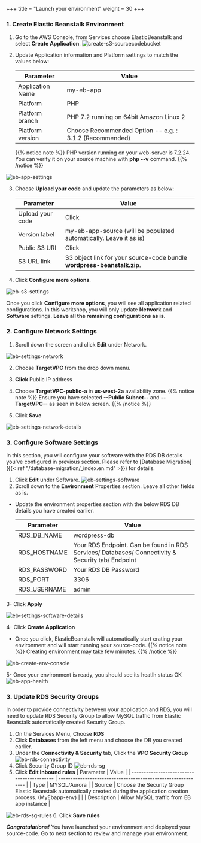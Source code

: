 +++
title = "Launch your environment"
weight = 30
+++

### 1. Create Elastic Beanstalk Environment
1. Go to the AWS Console, from Services choose ElasticBeanstalk and select **Create Application**.
![create-s3-sourcecodebucket](/beanstalk/eb-create-app.png)

2. Update Application information and Platform settings to match the values below:

    | Parameter                                  | Value                                                        |
    | ------------------------------------------ | ------------------------------------------------------------ |
    | Application Name                           | my-eb-app                                        |
    | Platform                           | PHP                                         |
    | Platform branch          | PHP 7.2 running on 64bit Amazon Linux 2                                                      |
    | Platform version                    | Choose Recommended Option  -- e.g. : 3.1.2 (Recommended)                                               |
    
    {{% notice note %}}
PHP version running on your web-server is 7.2.24. You can verify it on your source machine with **php --v** command.
{{% /notice %}} 

![eb-app-settings](/beanstalk/eb-app-settings.png)

3. Choose **Upload your code** and update the parameters as below:

    | Parameter                                  | Value                                                        |
    | ------------------------------------------ | ------------------------------------------------------------ |
    | Upload your code                           | Click                                       |
    | Version label                           | my-eb-app-source (will be populated automatically. Leave it as is)                                         |
    | Public S3 URl          | Click                                                     |
    | S3 URL link                    | S3 object link for your source-code bundle **wordpress-beanstalk.zip**.                                                   |
       

4. Click **Configure more options**.

![eb-s3-settings](/beanstalk/eb-s3-settings.png)

Once you click **Configure more options**, you will see all application related configurations. In this workshop, you will only update **Network** and **Software** settings. **Leave all the remaining configurations as is.**
### 2. Configure Network Settings
1. Scroll down the screen and click **Edit** under Network.

![eb-settings-network](/beanstalk/eb-settings-network.png)

2. Choose **TargetVPC** from the drop down menu.

3. **Click** Public IP address

4. Choose **TargetVPC-public-a** in **us-west-2a** availability zone.
{{% notice note %}}
Ensure you have selected **--Public Subnet--** and  **--TargetVPC--** as seen in below screen.
{{% /notice %}} 

5. Click **Save**

![eb-settings-network-details](/beanstalk/eb-settings-network-details.png)

### 3. Configure Software Settings
In this section, you will configure your software with the RDS DB details you've configured in previous section. Please refer to [Database Migration]({{< ref "/database-migration/_index.en.md" >}}) for details.
1. Click **Edit** under Software.
![eb-settings-software](/beanstalk/eb-settings-software.png)
2. Scroll down to the **Environment** Properties section. Leave all other fields as is.
- Update the environment properties section with the below RDS DB details you have created earlier.

    | Parameter                                  | Value                                                        |
    | ------------------------------------------ | ------------------------------------------------------------ |
    | RDS_DB_NAME                           | wordpress-db                                       |
    | RDS_HOSTNAME                           | Your RDS Endpoint. Can be found in RDS Services/ Databases/ Connectivity & Security tab/  Endpoint                                        |
    | RDS_PASSWORD                          | Your RDS DB Password                                         |
    | RDS_PORT          | 3306                                                      |
    | RDS_USERNAME                    | admin                                                    |

3- Click **Apply**

![eb-settings-software-details](/beanstalk/eb-settings-software-details.png)

4- Click **Create Application**
- Once you click, ElasticBeanstalk will automatically start crating your environment and will start running your source-code.
{{% notice note %}}
Creating environment may take few minutes.
{{% /notice %}} 

![eb-create-env-console](/beanstalk/eb-create-env-console.png)

5- Once your environment is ready, you should see its heatlh status OK
![eb-app-health](/beanstalk/eb-app-health.png)

### 3. Update RDS Security Groups
In order to provide connectivity between your application and RDS, you will need to update RDS Security Group to allow MySQL traffic from Elastic Beanstalk automatically created Security Group.
1. On the Services Menu, Choose **RDS**
2. Click **Databases** from the left menu and choose the DB you created earlier.
3. Under the **Connectivity & Security** tab, Click the **VPC Security Group**
![eb-rds-connectivity](/beanstalk/eb-rds-connectivity.png)
4. Click Security Group ID
![eb-rds-sg](/beanstalk/eb-rds-sg.png)
5. Click **Edit Inbound rules**
 | Parameter                                  | Value                                                        |
    | ------------------------------------------ | ------------------------------------------------------------ |
    | Type                           | MYSQL/Aurora                                       |
    | Source                           | Choose the Security Group Elastic Beanstalk automatically created during the application creation process. (MyEbapp-env)                                        |
                                               |
    | Description                           | Allow MySQL traffic from EB app instance                                       |

![eb-rds-sg-rules](/beanstalk/eb-rds-sg-rules.png)
6. Click **Save rules**



***Congratulations!*** 
You have launched your environment and deployed your source-code. Go to next section to review and manage your environment.
